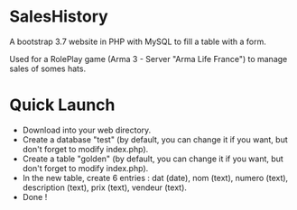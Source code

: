 # SalesHistory

A bootstrap 3.7 website in PHP with MySQL to fill a table with a form.

Used for a RolePlay game (Arma 3 - Server "Arma Life France") to manage sales of somes hats.

# Quick Launch

- Download into your web directory.
- Create a database "test" (by default, you can change it if you want, but don't forget to modify index.php).
- Create a table "golden" (by default, you can change it if you want, but don't forget to modify index.php).
- In the new table, create 6 entries : dat (date), nom (text), numero (text), description (text), prix (text), vendeur (text).
- Done !
